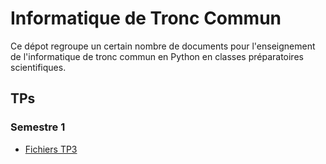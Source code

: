 # Informatique de Tronc Commun

Ce dépot regroupe un certain nombre de documents pour l'enseignement de l'informatique de tronc commun en Python en classes préparatoires scientifiques.

## TPs

### Semestre 1

- [Fichiers TP3](<https://github.com/professeurb/itc/tree/main/Sup/TPs/Semestre\ 1/TP3.tar.gz>)
